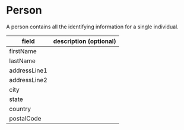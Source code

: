 # Person

A person contains all the identifying information for a single individual.

| field        | description (optional)
|--------------|-------------------------------------------
| firstName    |
| lastName     |
| addressLine1 |
| addressLine2 |
| city         |
| state        |
| country      |
| postalCode   |
